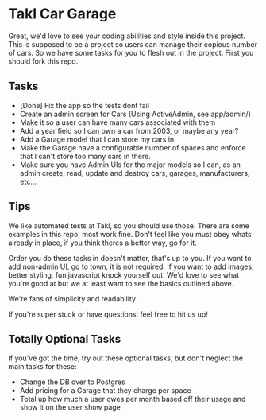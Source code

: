 Takl Car Garage
===============

Great, we'd love to see your coding abilities and style inside this project. This is supposed to be a project so users can manage their copious number of cars. So we have some tasks for you to flesh out in the project. First you should fork this repo.

Tasks
-----

* [Done] Fix the app so the tests dont fail
* Create an admin screen for Cars (Using ActiveAdmin, see app/admin/)
* Make it so a user can have many cars associated with them
* Add a year field so I can own a car from 2003, or maybe any year?
* Add a Garage model that I can store my cars in
* Make the Garage have a configurable number of spaces and enforce that I can't store too many cars in there.
* Make sure you have Admin UIs for the major models so I can, as an admin create, read, update and destroy cars, garages, manufacturers, etc...

Tips
----

We like automated tests at Takl, so you should use those. There are some examples in this repo, most work fine.
Don't feel like you must obey whats already in place, if you think theres a better way, go for it.

Order you do these tasks in doesn't matter, that's up to you.
If you want to add non-admin UI, go to town, it is not required. If you want to add images, better styling, fun javascript knock yourself out. We'd love to see what you're good at but we at least want to see the basics outlined above.

We're fans of simplicity and readability.

If you're super stuck or have questions: feel free to hit us up!

Totally Optional Tasks
----------------------
If you've got the time, try out these optional tasks, but don't neglect the main tasks for these:

* Change the DB over to Postgres
* Add pricing for a Garage that they charge per space
 * Total up how much a user owes per month based off their usage and show it on the user show page
